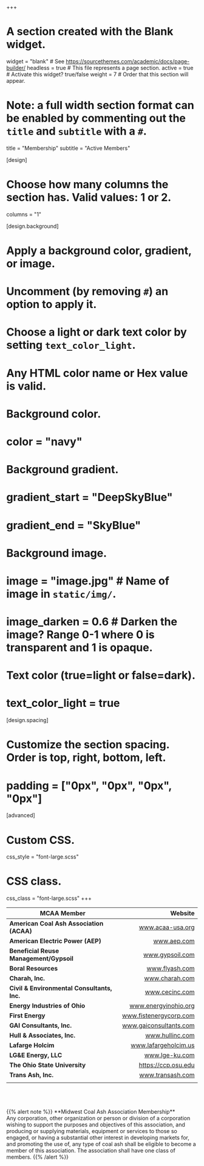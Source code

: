 +++
# A section created with the Blank widget.
widget = "blank"  # See https://sourcethemes.com/academic/docs/page-builder/
headless = true  # This file represents a page section.
active = true  # Activate this widget? true/false
weight = 7  # Order that this section will appear.

# Note: a full width section format can be enabled by commenting out the `title` and `subtitle` with a `#`.
title = "Membership"
subtitle = "Active Members"

[design]
  # Choose how many columns the section has. Valid values: 1 or 2.
  columns = "1"

[design.background]
  # Apply a background color, gradient, or image.
  #   Uncomment (by removing `#`) an option to apply it.
  #   Choose a light or dark text color by setting `text_color_light`.
  #   Any HTML color name or Hex value is valid.

  # Background color.
  # color = "navy"

  # Background gradient.
  # gradient_start = "DeepSkyBlue"
  # gradient_end = "SkyBlue"

  # Background image.
  # image = "image.jpg"  # Name of image in `static/img/`.
  # image_darken = 0.6  # Darken the image? Range 0-1 where 0 is transparent and 1 is opaque.

  # Text color (true=light or false=dark).
  # text_color_light = true

[design.spacing]
  # Customize the section spacing. Order is top, right, bottom, left.
  # padding = ["0px", "0px", "0px", "0px"]

[advanced]
 # Custom CSS.
 css_style = "font-large.scss"

 # CSS class.
 css_class = "font-large.scss"
+++

|**MCAA Member**                       |               **Website**      |
|--------------------------------------|-------------------------------:|
|**American Coal Ash Association (ACAA)**  |www.acaa-usa.org                |
|**American Electric Power (AEP)**         |www.aep.com                     |
|**Beneficial Reuse Management/Gypsoil**   |www.gypsoil.com                 |
|**Boral Resources**                       |www.flyash.com                  |
|**Charah, Inc.**                          |www.charah.com                  |
|**Civil & Environmental Consultants, Inc.**|www.cecinc.com                  |
|**Energy Industries of Ohio**             |www.energyinohio.org            |
|**First Energy**                          |www.fistenergycorp.com          |
|**GAI Consultants, Inc.**                 |www.gaiconsultants.com          |
|**Hull & Associates, Inc.**               |www.hullinc.com                 |
|**Lafarge Holcim**                        |www.lafargeholcim.us            |
|**LG&E Energy, LLC**                      |www.lge-ku.com                  |
|**The Ohio State University**             |https://ccp.osu.edu             |
|**Trans Ash, Inc.**                       |www.transash.com                |
|||

<br/>
<br/>
<br/>
{{% alert note %}}
**Midwest Coal Ash Association Membership**</br>
Any corporation, other organization or person or division of a corporation wishing to support the purposes and objectives of this association, and producing or supplying materials, equipment or services to those so engaged, or having a substantial other interest in developing markets for, and promoting the use of, any type of coal ash shall be eligible to become a member of this association. The association shall have one class of members.
{{% /alert %}}
